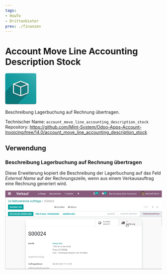 ```yaml
---
tags:
- HowTo
- Drittanbieter
prev: ./finanzen
---
```

# Account Move Line Accounting Description Stock

![icon_oms_box](assets/icon_oms_box.png)

Beschreibung Lagerbuchung auf Rechnung übertragen.

Technischer Name: `account_move_line_accounting_description_stock`\
Repository: <https://github.com/Mint-System/Odoo-Apps-Account-Invoicing/tree/14.0/account_move_line_accounting_description_stock>

## Verwendung

### Beschreibung Lagerbuchung auf Rechnung übertragen

Diese Erweiterung kopiert die Beschreibung der Lagerbuchung auf das Feld *External Name* auf der Rechnungszeile, wenn aus einem Verkausauftrag eine Rechnung generiert wird.

![Account Move Line Accounting Description Stock](assets/Account%20Move%20Line%20Accounting%20Description%20Stock.gif)

